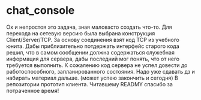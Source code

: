# chat_console

Ох и непростоя это задача, зная маловасто создать что-то.
Для перехода на сетевую версию была выбрана конструкция Client/Server/TCP.
За основу соединения взят код TCP из учебного юнита.
Дабы приблизительно потдержать интерфейс старого кода решил, что в самом сообщении должна содержаться служебная информация для сервера, дабы последний мог
понять, что от него требуется выполнить.
К сожалению код сервера не успел довести до работоспособного, запланированного состояния.
Надо уже сдавать дз и набирать материал дальше. (может успею закончить и сегодня)
В репозитории прототип клиента.
Читавшему READMY спасибо за потраченное время!
